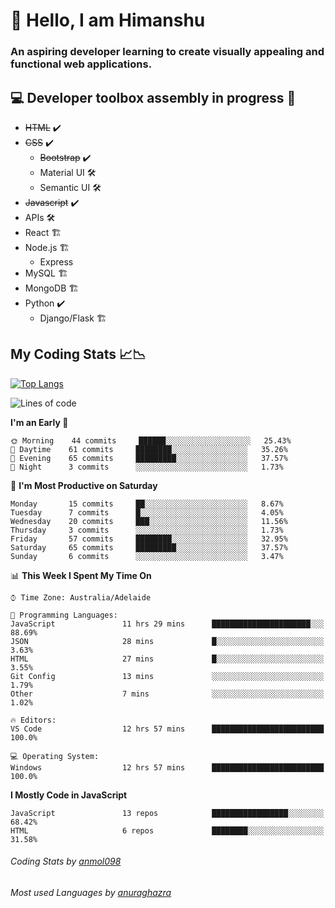 # 👋 Hello, I am Himanshu

### An aspiring developer learning to create visually appealing and functional web applications.

## 💻 Developer toolbox assembly in progress 🧰

- <s>HTML</s> ✔️ 
- <s>CSS</s> ✔️
  - <s>Bootstrap</s> ✔️
  - Material UI 🛠️
  - Semantic UI 🛠️
 - <s>Javascript</s> ✔️
 - APIs 🛠️
 - React 🏗️
 - Node.js 🏗️
    - Express 
 - MySQL 🏗️
 - MongoDB 🏗️
 - Python ✔️
    - Django/Flask 🏗️
 
 
 ## My Coding Stats 📈📉
 
 [![Top Langs](https://github-readme-stats.vercel.app/api/top-langs/?username=himanshu-sxna&layout=compact)](https://github.com/anuraghazra/github-readme-stats)

<!--START_SECTION:waka-->
![Lines of code](https://img.shields.io/badge/From%20Hello%20World%20I%27ve%20Written-26708%20lines%20of%20code-blue)

**I'm an Early 🐤** 

```text
🌞 Morning    44 commits     ██████░░░░░░░░░░░░░░░░░░░   25.43% 
🌆 Daytime    61 commits     ████████░░░░░░░░░░░░░░░░░   35.26% 
🌃 Evening    65 commits     █████████░░░░░░░░░░░░░░░░   37.57% 
🌙 Night      3 commits      ░░░░░░░░░░░░░░░░░░░░░░░░░   1.73%

```
📅 **I'm Most Productive on Saturday** 

```text
Monday       15 commits     ██░░░░░░░░░░░░░░░░░░░░░░░   8.67% 
Tuesday      7 commits      █░░░░░░░░░░░░░░░░░░░░░░░░   4.05% 
Wednesday    20 commits     ███░░░░░░░░░░░░░░░░░░░░░░   11.56% 
Thursday     3 commits      ░░░░░░░░░░░░░░░░░░░░░░░░░   1.73% 
Friday       57 commits     ████████░░░░░░░░░░░░░░░░░   32.95% 
Saturday     65 commits     █████████░░░░░░░░░░░░░░░░   37.57% 
Sunday       6 commits      ░░░░░░░░░░░░░░░░░░░░░░░░░   3.47%

```


📊 **This Week I Spent My Time On** 

```text
⌚︎ Time Zone: Australia/Adelaide

💬 Programming Languages: 
JavaScript               11 hrs 29 mins      ██████████████████████░░░   88.69% 
JSON                     28 mins             █░░░░░░░░░░░░░░░░░░░░░░░░   3.63% 
HTML                     27 mins             █░░░░░░░░░░░░░░░░░░░░░░░░   3.55% 
Git Config               13 mins             ░░░░░░░░░░░░░░░░░░░░░░░░░   1.79% 
Other                    7 mins              ░░░░░░░░░░░░░░░░░░░░░░░░░   1.02%

🔥 Editors: 
VS Code                  12 hrs 57 mins      █████████████████████████   100.0%

💻 Operating System: 
Windows                  12 hrs 57 mins      █████████████████████████   100.0%

```

**I Mostly Code in JavaScript** 

```text
JavaScript               13 repos            █████████████████░░░░░░░░   68.42% 
HTML                     6 repos             ████████░░░░░░░░░░░░░░░░░   31.58%

```



<!--END_SECTION:waka-->

###### Coding Stats by [anmol098](https://github.com/anmol098/waka-readme-stats)  
###### Most used Languages by [anuraghazra](https://github.com/anuraghazra/github-readme-stats)


